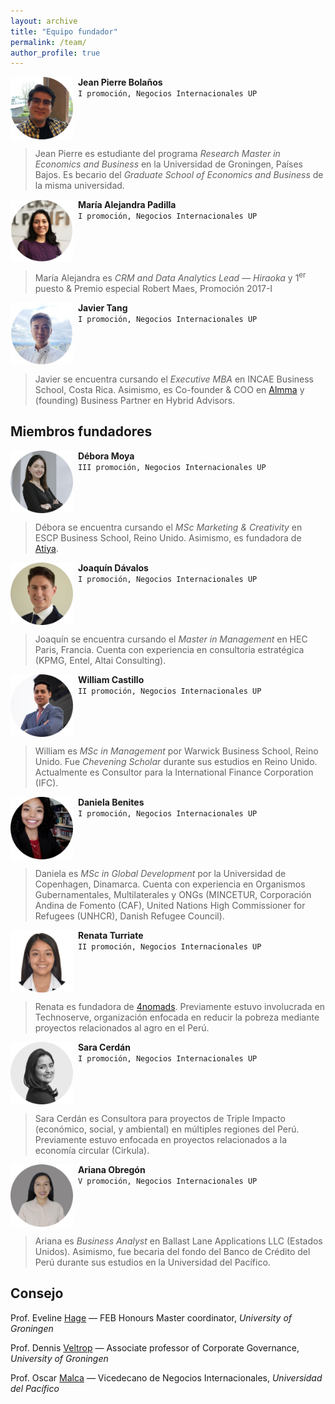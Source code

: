 ```yaml
---
layout: archive
title: "Equipo fundador"
permalink: /team/
author_profile: true
---
```




<img src="/images/jp2023.png" align="left" width="100px"/>

&nbsp; **Jean Pierre Bolaños** \
&nbsp; `I promoción, Negocios Internacionales UP`
<!---
&nbsp; *Research master student, University of Groningen* \
&nbsp; • Becario, Graduate School of Economics and Business
-->
<br clear="left"/>

> Jean Pierre es estudiante del programa *Research Master in Economics and Business* en la Universidad de Groningen, Países Bajos. Es becario del *Graduate School of Economics and Business* de la misma universidad.


<img src="/images/mariale2023.png" align="left" width="100px"/>

&nbsp; **María Alejandra Padilla** \
&nbsp; `I promoción, Negocios Internacionales UP`
<!---
&nbsp; *CRM and Data Analytics Lead — Hiraoka* \
&nbsp; • 1<sup>er</sup> puesto & Premio especial Robert Maes, Promoción 2017-I
-->
<br clear="left"/>

> María Alejandra es *CRM and Data Analytics Lead — Hiraoka* y 1<sup>er</sup> puesto & Premio especial Robert Maes, Promoción 2017-I

<img src="/images/javi2023.png" align="left" width="100px"/>

&nbsp; **Javier Tang** \
&nbsp; `I promoción, Negocios Internacionales UP`
<!---
*Executive MBA — INCAE Business School* \
• Co-founder & COO en [Almma](https://almma.pe/) y Business Partner en Hybrid Advisors
-->
<br clear="left"/>

> Javier se encuentra cursando el *Executive MBA* en INCAE Business School, Costa Rica. Asimismo, es Co-founder & COO en [Almma](https://almma.pe/) y (founding) Business Partner en Hybrid Advisors.


## Miembros fundadores

<img src="/images/debora_new.png" align="left" width="100px"/>

&nbsp; **Débora Moya** \
&nbsp; `III promoción, Negocios Internacionales UP`
<br clear="left"/>

> Débora se encuentra cursando el *MSc Marketing & Creativity* en ESCP Business School, Reino Unido. Asimismo, es fundadora de [Atiya](https://www.instagram.com/atiya.peru/?hl=es).

<img src="/images/joaquin.png" align="left" width="100px"/>

&nbsp; **Joaquín Dávalos** \
&nbsp; `I promoción, Negocios Internacionales UP`
<br clear="left"/>

> Joaquín se encuentra cursando el *Master in Management* en HEC Paris, Francia. Cuenta con experiencia en consultoria estratégica (KPMG, Entel, Altai Consulting).

<img src="/images/william.png" align="left" width="100px"/>

&nbsp; **William Castillo** \
&nbsp; `II promoción, Negocios Internacionales UP`
<br clear="left"/>

> William es *MSc in Management* por Warwick Business School, Reino Unido. Fue *Chevening Scholar* durante sus estudios en Reino Unido. Actualmente es Consultor para la International Finance Corporation (IFC).

<img src="/images/daniela.png" align="left" width="100px"/>

&nbsp; **Daniela Benites** \
&nbsp; `I promoción, Negocios Internacionales UP`
<br clear="left"/>

> Daniela es *MSc in Global Development* por la Universidad de Copenhagen, Dinamarca.  Cuenta con experiencia en Organismos Gubernamentales, Multilaterales y ONGs (MINCETUR, Corporación Andina de Fomento (CAF), United Nations High Commissioner for Refugees (UNHCR), Danish Refugee Council).

<img src="/images/renata.png" align="left" width="100px"/>

&nbsp; **Renata Turriate** \
&nbsp; `II promoción, Negocios Internacionales UP`
<br clear="left"/>

> Renata es fundadora de [4nomads](https://4nomadsperu.com/). Previamente estuvo involucrada en Technoserve, organización enfocada en reducir la pobreza mediante proyectos relacionados al agro en el Perú.

<img src="/images/sara.png" align="left" width="100px"/>

&nbsp; **Sara Cerdán** \
&nbsp; `I promoción, Negocios Internacionales UP`
<br clear="left"/>

> Sara Cerdán es Consultora para proyectos de Triple Impacto (económico, social, y ambiental) en múltiples regiones del Perú. Previamente estuvo enfocada en proyectos relacionados a la economía circular (Cirkula).

<img src="/images/ariana.png" align="left" width="100px"/>

&nbsp; **Ariana Obregón** \
&nbsp; `V promoción, Negocios Internacionales UP`
<br clear="left"/>

> Ariana es *Business Analyst* en Ballast Lane Applications LLC (Estados Unidos). Asimismo, fue becaria del fondo del Banco de Crédito del Perú durante sus estudios en la Universidad del Pacífico.






## Consejo

Prof. Eveline [Hage](https://www.rug.nl/staff/m.l.hage/) — FEB Honours Master coordinator, *University of Groningen*

Prof. Dennis [Veltrop](https://www.rug.nl/staff/d.veltrop/) — Associate professor of Corporate Governance, *University of Groningen*

Prof. Oscar [Malca](https://www.up.edu.pe/Paginas/perfil-autoridad.aspx?idd=000007335) — Vicedecano de Negocios Internacionales, *Universidad del Pacífico*




